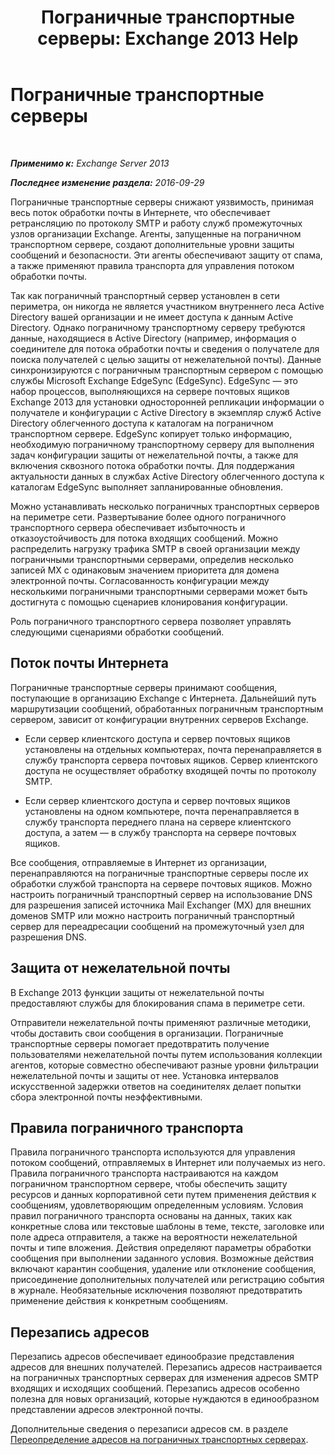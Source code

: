 ﻿---
title: 'Пограничные транспортные серверы: Exchange 2013 Help'
TOCTitle: Пограничные транспортные серверы
ms:assetid: cfff9f59-afac-447c-8297-afcebe49a52d
ms:mtpsurl: https://technet.microsoft.com/ru-ru/library/Bb124701(v=EXCHG.150)
ms:contentKeyID: 61203532
ms.date: 04/30/2018
mtps_version: v=EXCHG.150
ms.translationtype: HT
---

# Пограничные транспортные серверы

 

_**Применимо к:** Exchange Server 2013_

_**Последнее изменение раздела:** 2016-09-29_

Пограничные транспортные серверы снижают уязвимость, принимая весь поток обработки почты в Интернете, что обеспечивает ретрансляцию по протоколу SMTP и работу служб промежуточных узлов организации Exchange. Агенты, запущенные на пограничном транспортном сервере, создают дополнительные уровни защиты сообщений и безопасности. Эти агенты обеспечивают защиту от спама, а также применяют правила транспорта для управления потоком обработки почты.

Так как пограничный транспортный сервер установлен в сети периметра, он никогда не является участником внутреннего леса Active Directory вашей организации и не имеет доступа к данным Active Directory. Однако пограничному транспортному серверу требуются данные, находящиеся в Active Directory (например, информация о соединителе для потока обработки почты и сведения о получателе для поиска получателей с целью защиты от нежелательной почты). Данные синхронизируются с пограничным транспортным сервером с помощью службы Microsoft Exchange EdgeSync (EdgeSync). EdgeSync — это набор процессов, выполняющихся на сервере почтовых ящиков Exchange 2013 для установки односторонней репликации информации о получателе и конфигурации с Active Directory в экземпляр служб Active Directory облегченного доступа к каталогам на пограничном транспортном сервере. EdgeSync копирует только информацию, необходимую пограничному транспортному серверу для выполнения задач конфигурации защиты от нежелательной почты, а также для включения сквозного потока обработки почты. Для поддержания актуальности данных в службах Active Directory облегченного доступа к каталогам EdgeSync выполняет запланированные обновления.

Можно устанавливать несколько пограничных транспортных серверов на периметре сети. Развертывание более одного пограничного транспортного сервера обеспечивает избыточность и отказоустойчивость для потока входящих сообщений. Можно распределить нагрузку трафика SMTP в своей организации между пограничными транспортными серверами, определив несколько записей MX с одинаковым значением приоритета для домена электронной почты. Согласованность конфигурации между несколькими пограничными транспортными серверами может быть достигнута с помощью сценариев клонирования конфигурации.

Роль пограничного транспортного сервера позволяет управлять следующими сценариями обработки сообщений.

## Поток почты Интернета

Пограничные транспортные серверы принимают сообщения, поступающие в организацию Exchange с Интернета. Дальнейший путь маршрутизации сообщений, обработанных пограничным транспортным сервером, зависит от конфигурации внутренних серверов Exchange.

  - Если сервер клиентского доступа и сервер почтовых ящиков установлены на отдельных компьютерах, почта перенаправляется в службу транспорта сервера почтовых ящиков. Сервер клиентского доступа не осуществляет обработку входящей почты по протоколу SMTP.

  - Если сервер клиентского доступа и сервер почтовых ящиков установлены на одном компьютере, почта перенаправляется в службу транспорта переднего плана на сервере клиентского доступа, а затем — в службу транспорта на сервере почтовых ящиков.

Все сообщения, отправляемые в Интернет из организации, перенаправляются на пограничные транспортные серверы после их обработки службой транспорта на сервере почтовых ящиков. Можно настроить пограничный транспортный сервер на использование DNS для разрешения записей источника Mail Exchanger (MX) для внешних доменов SMTP или можно настроить пограничный транспортный сервер для переадресации сообщений на промежуточный узел для разрешения DNS.

## Защита от нежелательной почты

В Exchange 2013 функции защиты от нежелательной почты предоставляют службы для блокирования спама в периметре сети.

Отправители нежелательной почты применяют различные методики, чтобы доставить свои сообщения в организации. Пограничные транспортные серверы помогает предотвратить получение пользователями нежелательной почты путем использования коллекции агентов, которые совместно обеспечивают разные уровни фильтрации нежелательной почты и защиты от нее. Установка интервалов искусственной задержки ответов на соединителях делает попытки сбора электронной почты неэффективными.

## Правила пограничного транспорта

Правила пограничного транспорта используются для управления потоком сообщений, отправляемых в Интернет или получаемых из него. Правила пограничного транспорта настраиваются на каждом пограничном транспортном сервере, чтобы обеспечить защиту ресурсов и данных корпоративной сети путем применения действия к сообщениям, удовлетворяющим определенным условиям. Условия правил пограничного транспорта основаны на данных, таких как конкретные слова или текстовые шаблоны в теме, тексте, заголовке или поле адреса отправителя, а также на вероятности нежелательной почты и типе вложения. Действия определяют параметры обработки сообщения при выполнении заданного условия. Возможные действия включают карантин сообщения, удаление или отклонение сообщения, присоединение дополнительных получателей или регистрацию события в журнале. Необязательные исключения позволяют предотвратить применение действия к конкретным сообщениям.

## Перезапись адресов

Перезапись адресов обеспечивает единообразие представления адресов для внешних получателей. Перезапись адресов настраивается на пограничных транспортных серверах для изменения адресов SMTP входящих и исходящих сообщений. Перезапись адресов особенно полезна для новых организаций, которые нуждаются в единообразном представлении адресов электронной почты.

Дополнительные сведения о перезаписи адресов см. в разделе [Переопределение адресов на пограничных транспортных серверах](address-rewriting-on-edge-transport-servers-exchange-2013-help.md).


